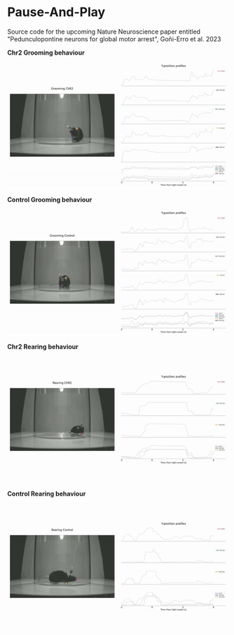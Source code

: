 # Pause-And-Play
Source code for the upcoming Nature Neuroscience paper entitled "Pedunculopontine neurons for global motor arrest", Goñi-Erro et al. 2023

**Chr2 Grooming behaviour**

![](media/grooming.gif)

**Control Grooming behaviour**

![](media/grooming_control.gif)

**Chr2 Rearing behaviour**

![](media/rearing.gif)

**Control Rearing behaviour**

![](media/rearing_control.gif)


